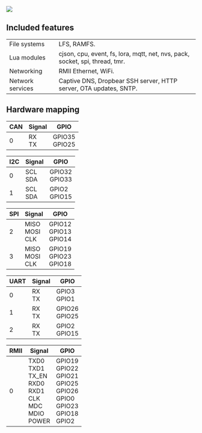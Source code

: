 ![](http://git.whitecatboard.org/gw-1.png)

## Included features

<table><tbody>
<tr><td>File systems</td><td>LFS, RAMFS.</td></tr>
<tr><td>Lua modules</td><td>cjson, cpu, event, fs, lora, mqtt, net, nvs, pack, socket, spi, thread, tmr.</td></tr>
<tr><td>Networking</td><td>RMII Ethernet, WiFi.</td></tr>
<tr><td>Network services</td><td>Captive DNS, Dropbear SSH server, HTTP server, OTA updates, SNTP.</td></tr>
</tbody></table>

## Hardware mapping

| CAN | Signal | GPIO |
|--------|--------|------|
| 0 | RX<br/>TX | GPIO35<br/>GPIO25 |

| I2C | Signal | GPIO |
|--------|--------|------|
| 0 | SCL<br/>SDA | GPIO32<br/>GPIO33 |
| 1 | SCL<br/>SDA | GPIO2<br/>GPIO15 |

| SPI | Signal | GPIO |
|--------|--------|------|
| 2 | MISO<br/>MOSI<br/>CLK | GPIO12<br/>GPIO13<br/>GPIO14 |
| 3 | MISO<br/>MOSI<br/>CLK | GPIO19<br/>GPIO23<br/>GPIO18 |

| UART | Signal | GPIO |
|--------|--------|------|
| 0 | RX<br/>TX | GPIO3<br/>GPIO1 |
| 1 | RX<br/>TX | GPIO26<br/>GPIO25 |
| 2 | RX<br/>TX | GPIO2<br/>GPIO15 |

|  RMII  | Signal | GPIO |
|--------|--------|------|
| 0 | TXD0<br/>TXD1<br/>TX_EN<br/>RXD0<br/>RXD1<br/>CLK<br/>MDC<br/>MDIO<br/>POWER | GPIO19<br/>GPIO22<br/>GPIO21<br/>GPIO25<br/>GPIO26<br/>GPIO0<br/>GPIO23<br/>GPIO18<br/>GPIO2 |
